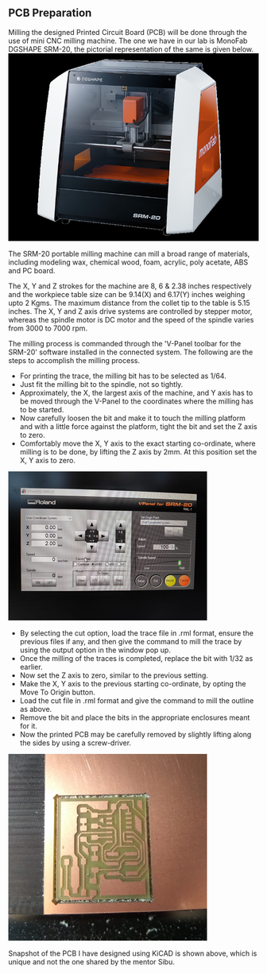 ## PCB Preparation
Milling the designed Printed Circuit Board (PCB) will be done through the use of mini CNC milling machine. The one we have in our lab is MonoFab DGSHAPE SRM-20, the pictorial representation of the same is given below. 
![DGSHAPE SRM-20](/./img/dgshape_srm20.png "SRM-20")

The SRM-20 portable milling machine can mill a broad range of materials, including modeling wax, chemical wood, foam, acrylic, poly acetate, ABS and PC board. 

The X, Y and Z strokes for the machine are 8, 6 & 2.38 inches respectively and the workpiece table size can be 9.14(X) and 6.17(Y) inches weighing upto 2 Kgms. The maximum distance from the collet tip to the table is 5.15 inches. The X, Y and Z axis drive systems are controlled by stepper motor, whereas the spindle motor is DC motor and the speed of the spindle varies from 3000 to 7000 rpm.

The milling process is commanded through the 'V-Panel toolbar for the SRM-20' software installed in the connected system. The following are the steps to accomplish the milling process.
- For printing the trace, the milling bit has to be selected as 1/64. 
- Just fit the milling bit to the spindle, not so tightly. 
- Approximately, the X, the largest axis of the machine, and Y axis has to be moved through the V-Panel to the coordinates where the milling has to be started.
- Now carefully loosen the bit and make it to touch the milling platform and with a little force against the platform, tight the bit and set the Z axis to zero. 
- Comfortably move the X, Y axis to the exact starting co-ordinate, where milling is to be done, by lifting the Z axis by 2mm. At this position set the X, Y axis to zero.

![Screenshot of the V-Panel for the origin set](/./img/vpanel_origin.png)

- By selecting the cut option, load the trace file in .rml format, ensure the previous files if any, and then give the command to mill the trace by using the output option in the window pop up. 
- Once the milling of the traces is completed, replace the bit with 1/32 as earlier.
- Now set the Z axis to zero, similar to the previous setting. 
- Make the X, Y axis to the previous starting co-ordinate, by opting the Move To Origin button.
- Load the cut file in .rml format and give the command to mill the outline as above.
- Remove the bit and place the bits in the appropriate enclosures meant for it.
- Now the printed PCB may be carefully removed by slightly lifting along the sides by using a screw-driver.


![](/./img/milled_pcb.png)

Snapshot of the PCB I have designed using KiCAD is shown above, which is unique and not the one shared by the mentor Sibu.